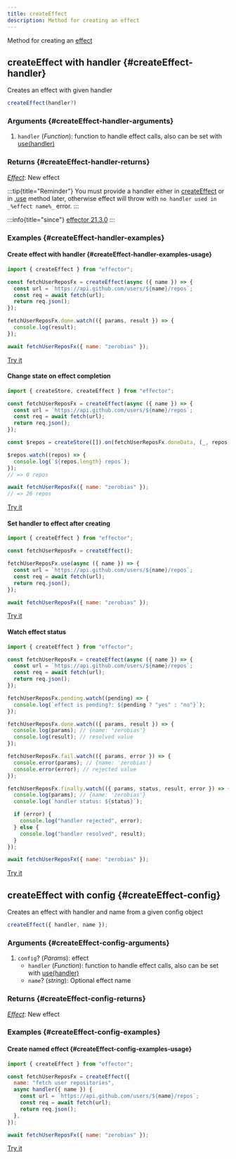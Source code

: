 ```yaml
---
title: createEffect
description: Method for creating an effect
---
```


Method for creating an [effect](/en/api/effector/Effect)

## createEffect with handler {#createEffect-handler}

Creates an effect with given handler

```typescript
createEffect(handler?)
```

### Arguments {#createEffect-handler-arguments}

1. `handler` (_Function_): function to handle effect calls, also can be set with [use(handler)](/en/api/effector/Effect#effect-use-handler)

### Returns {#createEffect-handler-returns}

[_Effect_](/en/api/effector/Effect): New effect

:::tip{title="Reminder"}
You must provide a handler either in [createEffect](/en/api/effector/createEffect) or in [.use](/en/api/effector/Effect#effect-use-handler) method later, otherwise effect will throw with `no handler used in _%effect name%_` error.
:::

:::info{title="since"}
[effector 21.3.0](https://changelog.effector.dev/#effector-21-3-0)
:::

### Examples {#createEffect-handler-examples}

#### Create effect with handler {#createEffect-handler-examples-usage}

```js
import { createEffect } from "effector";

const fetchUserReposFx = createEffect(async ({ name }) => {
  const url = `https://api.github.com/users/${name}/repos`;
  const req = await fetch(url);
  return req.json();
});

fetchUserReposFx.done.watch(({ params, result }) => {
  console.log(result);
});

await fetchUserReposFx({ name: "zerobias" });
```

[Try it](https://share.effector.dev/7K23rdej)

#### Change state on effect completion

```js
import { createStore, createEffect } from "effector";

const fetchUserReposFx = createEffect(async ({ name }) => {
  const url = `https://api.github.com/users/${name}/repos`;
  const req = await fetch(url);
  return req.json();
});

const $repos = createStore([]).on(fetchUserReposFx.doneData, (_, repos) => repos);

$repos.watch((repos) => {
  console.log(`${repos.length} repos`);
});
// => 0 repos

await fetchUserReposFx({ name: "zerobias" });
// => 26 repos
```

[Try it](https://share.effector.dev/uAJFC1XM)

#### Set handler to effect after creating

```js
import { createEffect } from "effector";

const fetchUserReposFx = createEffect();

fetchUserReposFx.use(async ({ name }) => {
  const url = `https://api.github.com/users/${name}/repos`;
  const req = await fetch(url);
  return req.json();
});

await fetchUserReposFx({ name: "zerobias" });
```

[Try it](https://share.effector.dev/e1QPH9Uq)

#### Watch effect status

```js
import { createEffect } from "effector";

const fetchUserReposFx = createEffect(async ({ name }) => {
  const url = `https://api.github.com/users/${name}/repos`;
  const req = await fetch(url);
  return req.json();
});

fetchUserReposFx.pending.watch((pending) => {
  console.log(`effect is pending?: ${pending ? "yes" : "no"}`);
});

fetchUserReposFx.done.watch(({ params, result }) => {
  console.log(params); // {name: 'zerobias'}
  console.log(result); // resolved value
});

fetchUserReposFx.fail.watch(({ params, error }) => {
  console.error(params); // {name: 'zerobias'}
  console.error(error); // rejected value
});

fetchUserReposFx.finally.watch(({ params, status, result, error }) => {
  console.log(params); // {name: 'zerobias'}
  console.log(`handler status: ${status}`);

  if (error) {
    console.log("handler rejected", error);
  } else {
    console.log("handler resolved", result);
  }
});

await fetchUserReposFx({ name: "zerobias" });
```

[Try it](https://share.effector.dev/LeurvtYA)

## createEffect with config {#createEffect-config}

Creates an effect with handler and name from a given config object

```typescript
createEffect({ handler, name });
```

### Arguments {#createEffect-config-arguments}

1. `config`? (_Params_): effect
   - `handler` (_Function_): function to handle effect calls, also can be set with [use(handler)](#use)
   - `name`? (_string_): Optional effect name

### Returns {#createEffect-config-returns}

[_Effect_](/en/api/effector/Effect): New effect

### Examples {#createEffect-config-examples}

#### Create named effect {#createEffect-config-examples-usage}

```js
import { createEffect } from "effector";

const fetchUserReposFx = createEffect({
  name: "fetch user repositories",
  async handler({ name }) {
    const url = `https://api.github.com/users/${name}/repos`;
    const req = await fetch(url);
    return req.json();
  },
});

await fetchUserReposFx({ name: "zerobias" });
```

[Try it](https://share.effector.dev/GynSzKee)
